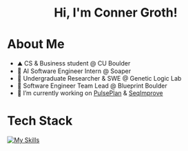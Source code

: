 <h1 align="center">Hi, I'm Conner Groth! </h1>

# About Me
- ⛰️ CS & Business student @ CU Boulder
- 🤖 AI Software Engineer Intern @ Soaper
- 🧬 Undergraduate Researcher & SWE @ Genetic Logic Lab
- 💼 Software Engineer Team Lead @ Blueprint Boulder
- 🌱 I’m currently working on [PulsePlan](https://github.com/flyonthewalldev/PulsePlan) & [SeqImprove](https://github.com/MyersResearchGroup/SeqImprove)

# Tech Stack
[![My Skills](https://skillicons.dev/icons?i=ts,js,cpp,c,python,react,nextjs,nodejs,flask,fastapi,pytorch,postgres,supabase,redis,docker&perline=17)](https://skillicons.dev)
